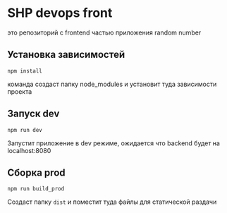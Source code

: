 # SHP devops front

это репозиторий с frontend частью приложения random number

## Установка зависимостей

```shell
npm install
```

команда создаст папку node_modules и установит туда зависимости проекта

## Запуск dev

```shell
npm run dev
```

Запустит приложение в dev режиме, ожидается что backend будет на localhost:8080

## Сборка prod

```shell
npm run build_prod
```

Создаст папку `dist` и поместит туда файлы для статической раздачи
